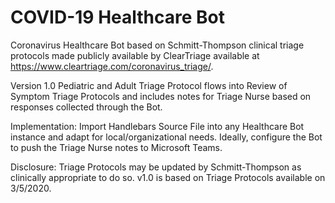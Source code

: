 # COVID-19 Healthcare Bot

Coronavirus Healthcare Bot based on Schmitt-Thompson clinical triage protocols made publicly available by ClearTriage available at https://www.cleartriage.com/coronavirus_triage/.  

Version 1.0
Pediatric and Adult Triage Protocol flows into Review of Symptom Triage Protocols and includes notes for Triage Nurse based on responses collected through the Bot.

Implementation:  Import Handlebars Source File into any Healthcare Bot instance and adapt for local/organizational needs.  Ideally, configure the Bot to push the Triage Nurse notes to Microsoft Teams.

Disclosure:  Triage Protocols may be updated by Schmitt-Thompson as clinically appropriate to do so.  v1.0 is based on Triage Protocols available on 3/5/2020.

